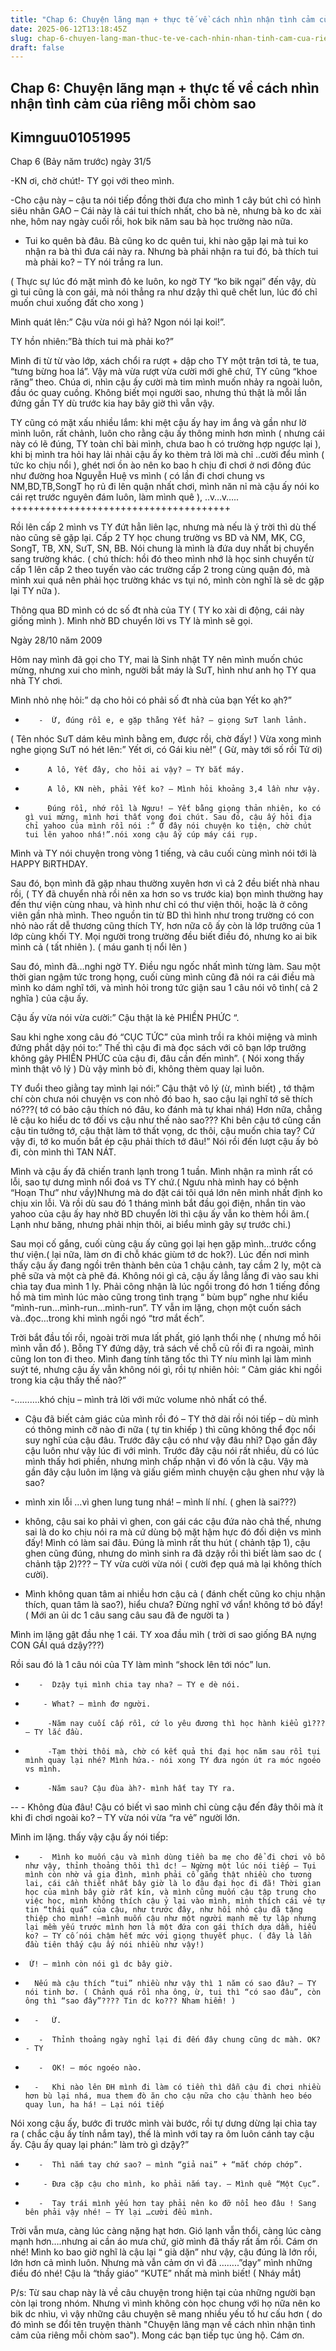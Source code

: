 ```yaml
---
title: "Chap 6: Chuyện lãng mạn + thực tế về cách nhìn nhận tình cảm của riêng mỗi chòm sao"
date: 2025-06-12T13:18:45Z
slug: chap-6-chuyen-lang-man-thuc-te-ve-cach-nhin-nhan-tinh-cam-cua-rieng-moi-chom-sao
draft: false
---
```


## Chap 6: Chuyện lãng mạn + thực tế về cách nhìn nhận tình cảm của riêng mỗi chòm sao

## Kimnguu01051995

Chap 6
(Bảy năm trước) ngày 31/5
 
-KN ơi, chờ chút!- TY gọi với theo mình.
 
-Cho cậu này – cậu ta nói tiếp đồng thời đưa cho mình 1 cây bút chì có hình siêu nhân GAO – Cái này là cái tui thích nhất, cho bà nè, nhưng bà ko dc xài nhe, hôm nay ngày cuối rồi, hok bik năm sau bà học trường nào nữa.
 
- Tui ko quên bà đâu. Bà cũng ko dc quên tui, khi nào gặp lại mà tui ko nhận ra bà thì đưa cái này ra. Nhưng bà phải nhận ra tui đó, bà thích tui mà phải ko? – TY nói trắng ra lun.
 
( Thực sự lúc đó mặt mình đỏ ke luôn, ko ngờ TY “ko bik ngại” đến vậy, dù gì tui cũng là con gái, mà nói thẳng ra như dzậy thì quê chết lun, lúc đó chỉ muốn chui xuống đất cho xong )
 
Mình quát lên:” Cậu vừa nói gì hả? Ngon nói lại koi!”.
 
TY hồn nhiên:”Bà thích tui mà phải ko?”
 
Mình đi từ từ vào lớp, xách chổi ra rượt + dập cho TY một trận tơi tả, te tua, “tưng bừng hoa lá”. Vậy mà vừa rượt vừa cười mới ghê chứ, TY cũng “khoe răng” theo. Chúa ơi, nhìn cậu ấy cười mà tim mình muốn nhảy ra ngoài luôn, đầu óc quay cuồng. Không biết mọi người sao, nhưng thú thật là mỗi lần đứng gần TY dù trước kia hay bây giờ thì vẫn vậy.
 
TY cũng có mặt xấu nhiều lắm: khi mệt cậu ấy hay im ắng và gần như lờ mình luôn, rất chảnh, luôn cho rằng cậu ấy thông minh hơn mình ( nhưng cái này có lẽ đúng, TY toàn chỉ bài mình, chưa bao h có trường hợp ngược lại ), khi bị mình tra hỏi hay lải nhải cậu ấy ko thèm trả lời mà chỉ ..cười đểu mình ( tức ko chịu nổi ), ghét nơi ồn ào nên ko bao h chịu đi chơi ở nơi đông đúc như đường hoa Nguyễn Huệ vs mình ( có lần đi chơi chung vs  NM,BD,TB,SongT họ rủ đi lên quận nhất chơi, mình năn nỉ mà cậu ấy nói ko cái rẹt trước nguyên đám luôn, làm mình quê ), ..v…v…..
++++++++++++++++++++++++++++++++++++++
 
 
Rồi lên cấp 2 mình vs TY đứt hẳn liên lạc, nhưng mà nếu là ý trời thì dù thế nào cũng sẽ gặp lại. Cấp 2 TY học chung trường vs BD và NM, MK, CG, SongT, TB, XN, SưT, SN, BB. Nói chung là mình là đứa duy nhất bị chuyển sang trường khác. ( chú thích: hồi đó theo mình nhớ là học sinh chuyển từ cấp 1 lên cấp 2 theo tuyến vào các trường cấp 2 trong cùng quận đó, mà mình xui quá nên phải học trường khác vs tụi nó, mình còn nghĩ là sẽ dc gặp lại TY nữa ).

 
Thông qua BD mình có dc số đt nhà của TY ( TY ko xài di động, cái này giống mình ). Mình nhờ BD chuyển lời vs TY là mình sẽ gọi.
 
Ngày 28/10 năm 2009
 
Hôm nay mình đã gọi cho TY, mai là Sinh nhật TY nên mình muốn chúc mừng, nhưng xui cho mình, người bắt máy là SưT, hình như anh họ TY qua nhà TY chơi.
 
Mình nhỏ nhẹ hỏi:” dạ cho hỏi có phải số đt nhà của bạn Yết ko ạh?”
 
-        -  Ừ, đúng rồi e, e gặp thằng Yết hả? – giọng SưT lanh lảnh.
 
( Tên nhóc SưT dám kêu mình bằng em, được rồi, chờ đấy! )
Vừa xong mình nghe giọng SưT nó hét lên:” Yết ơi, có Gái kiu nè!” ( Gừ, mày tới số rồi Tử ơi)       
 
-          A lô, Yết đây, cho hỏi ai vậy? – TY bắt máy.
 
-          A lô, KN nèh, phải Yết ko? – Mình hỏi khoảng 3,4 lần như vậy.
 
-          Đúng rồi, nhớ rồi là Ngưu! – Yết bằng giọng thản nhiên, ko có gì vui mừng, mình hơi thất vọng đoi chút. Sau đó, cậu ấy hỏi địa chỉ yahoo của mình rồi nói :” Ở đây nói chuyện ko tiện, chờ chút tui lên yahoo nhá!”.nói xong cậu ấy cúp máy cái rụp.
 
Mình và TY nói chuyện trong vòng 1 tiếng, và câu cuối cùng mình nói tới là HAPPY BiRTHDAY.
 
Sau đó, bọn mình đã gặp nhau thường xuyên hơn vì cả 2 đều biết nhà nhau rồi, ( TY đã chuyển nhà rồi nên xa hơn so vs trước kia) bọn mình thường hay đến thư viện cùng nhau, và hình như chỉ có thư viện thôi, hoặc là ở công viên gần nhà mình. Theo nguồn tin từ BD thì hình như trong trường có con nhỏ nào rất dễ thương cũng thích TY, hơn nữa cô ấy còn là lớp trưởng của 1 lớp cùng khối TY. Mọi người trong trường đều biết điều đó, nhưng ko ai bik mình cả ( tất nhiên ). ( máu ganh tị nổi lên )
 
Sau đó, mình đã…nghi ngờ TY. Điều ngu ngốc nhất mình từng làm. Sau một thời gian ngậm tức trong họng, cuối cùng mình cũng đã nói ra cái điều mà mình ko dám nghĩ tới, và mình hỏi trong tức giận sau 1 câu nói vô tình( cả 2 nghĩa ) của cậu ấy.

 
Cậu ấy vừa nói vừa cười:” Cậu thật là kẻ PHIỀN PHỨC “.
 
Sau khi nghe xong câu đó “CỤC TỨC” của mình trồi ra khỏi miệng và mình đứng phắt dậy nói to:” Thế thì cậu đi mà đọc sách với cô bạn lớp trưởng không gây PHIỀN PHỨC của cậu đi, đâu cần đến mình”. ( Nói xong thấy mình thật vô lý ) Dù vậy mình bỏ đi, không thèm quay lại luôn.
 
TY đuổi theo giằng tay mình lại nói:” Cậu thật vô lý (ừ, mình biết) , tớ thậm chí còn chưa nói chuyện vs con nhỏ đó bao h, sao cậu lại nghĩ tớ sẽ thích nó???( tớ có bảo cậu thích nó đâu, ko đánh mà tự khai nhá) Hơn nữa, chẳng lẽ cậu ko hiểu dc tớ đối vs cậu như thế nào sao??? Khi bên cậu tớ cũng cần cậu tin tưởng tớ, cậu thật làm tớ thất vọng, dc thôi, cậu muốn chia tay? Cứ vậy đi, tớ ko muốn bắt ép cậu phải thích tớ đâu!” Nói rồi đến lượt cậu ấy bỏ đi, còn mình thì TAN NÁT.
 
Mình và cậu ấy đã chiến tranh lạnh trong 1 tuần. Mình nhận ra mình rất có lỗi, sao tự dưng mình nổi đoá vs TY chứ.( Ngưu nhà mình hay có bệnh “Hoạn Thư” như vầy)Nhưng mà do đặt cái tôi quá lớn nên mình nhất định ko chịu xin lỗi. Và rồi dù sau đó 1 tháng mình bắt đầu gọi điện, nhắn tin vào yahoo của cậu ấy hay nhờ BD chuyển lời thì cậu ấy vẫn ko thèm hồi âm.( Lạnh như băng, nhưng phải nhịn thôi, ai biểu mình gây sự trước chi.)
 
Sau mọi cố gắng, cuối cùng cậu ấy cũng gọi lại hẹn gặp mình…trước cổng thư viện.( lại nữa, làm ơn đi chỗ khác giùm tớ dc hok?). Lúc đến nơi mình thấy cậu ấy đang ngồi trên thành bên của 1 chậu cảnh, tay cầm 2 ly, một cà phê sữa và một cà phê đá. Không nói gì cả, cậu ấy lẳng lẳng đi vào sau khi chìa tay đua mình 1 ly. Phải công nhận là lúc ngồi trong đó hơn 1 tiếng đồng hồ mà tim mình lúc mào cũng trong tình trạng “ bùm bụp” nghe như kiểu “mình-run…mình-run…mình-run”. TY vẫn im lặng, chọn một cuốn sách và..đọc…trong khi mình ngồi ngó “trơ mắt ếch”.
 
Trời bắt đầu tối rồi, ngoài trời mưa lất phất, gió lạnh thổi nhẹ ( nhưng mồ hôi mình vẫn đổ ). Bỗng TY đứng dậy, trả sách về chỗ cũ rồi đi ra ngoài, mình cũng lon ton đi theo. Mình đang tính tăng tốc thì TY níu mình lại làm mình suýt té, nhưng cậu ấy vẫn không nói gì, rồi tự nhiên hỏi: “ Cảm giác khi ngồi trong kia cậu thấy thế nào?”
 
-……….khó chịu – mình trả lời với mức volume nhỏ nhất có thể.
 
- Cậu đã biết cảm giác của mình rồi đó – TY thở dài rồi nói tiếp – dù mình có thông minh cỡ nào đi nữa ( tự tin khiếp ) thì cũng không thể đọc nổi suy nghĩ của cậu đâu. Trước đây cậu có như vậy đâu nhỉ? Dạo gần đây cậu luôn như vậy lúc đi với mình. Trước đây cậu nói rất nhiều, dù có lúc mình thấy hơi phiền, nhưng mình chấp nhận vì đó vốn là cậu. Vậy mà gần đây cậu luôn im lặng và giấu giếm mình chuyện cậu ghen như vậy là sao?
 
- mình xin lỗi …vì ghen lung tung nhá! – mình lí nhí. ( ghen là sai???)
 
- không, cậu sai ko phải vì ghen, con gái các cậu đứa nào chả thế, nhưng sai là do ko chịu nói ra mà cứ dùng bộ mặt hậm hực đó đối diện vs mình đấy! Mình có làm sai đâu. Đúng là mình rất thu hút ( chảnh tập 1), cậu ghen cũng đúng, nhưng do mình sinh ra đã dzậy rồi thì biết làm sao dc ( chảnh tập 2)??? – TY vừa cười vừa nói ( cười đẹp quá mà lại không thích cười).
 
- Mình không quan tâm ai nhiều hơn cậu cả ( đánh chết cũng ko chịu nhận thích, quan tâm là sao?), hiểu chưa? Đừng nghĩ vớ vẩn! không tớ bỏ đấy! ( Mới an ủi dc 1 câu sang câu sau đã đe người ta )
 
Mình im lặng gật đầu nhẹ 1 cái. TY xoa đầu mìh ( trời ơi sao giống BA nựng CON GÁI quá dzậy???)

Rồi sau đó là 1 câu nói của TY làm mình “shock lên tới nóc” lun.
 
-        -  Dzậy tụi mình chia tay nha? – TY e dè nói.
 
-         - What? – mình đơ người.
 
-          -Năm nay cuối cấp rồi, cứ lo yêu đương thì học hành kiểu gì??? – TY lắc đầu.

 
-          -Tạm thời thôi mà, chờ có kết quả thi đại học năm sau rồi tụi mình quay lại nhé? Mình hứa.- nói xong TY đưa ngón út ra móc ngoéo vs mình.
 
-          -Năm sau? Cậu đùa àh?- mình hất tay TY ra.
 
--        -  Không đùa đâu! Cậu có biết vì sao mình chỉ cùng cậu đến đây thôi mà ít khi đi chơi ngoài ko? – TY vừa nói vừa “ra vẻ” người lớn.

 
Mình im lặng. thấy vậy cậu ấy nói tiếp:
 
-        -  Mình ko muốn cậu và mình dùng tiền ba mẹ cho để đi chơi vô bổ như vậy, thỉnh thoảng thôi thì dc! – Ngừng một lúc nói tiếp – Tụi mình còn nhờ vả gia đình, mình phải cố gắng thật nhiều cho tương lai, cái cần thiết nhất bây giờ là lo đậu đại học đi đã! Thời gian học của mình bây giờ rất kín, và mình cũng muốn cậu tập trung cho việc học, mình không thích cậu ỷ lại vào mình, mình thích cái vẻ tự tin “thái quá” của cậu, như trước đây, như hồi nhỏ cậu đã tặng thiệp cho mình! –mình muốn cậu như một người mạnh mẽ tự lập nhưng lại mềm yếu trước mình hơn là một đứa con gái thích dựa dẫm, hiểu ko? – TY cố nói chậm hết mức với giọng thuyết phục. ( đây là lần đầu tiên thấy cậu ấy nói nhiều như vậy!)
 
-      Ừ! – mình còn nói gì dc bây giờ.  
-       Nếu mà cậu thích “tui” nhiều như vậy thì 1 năm có sao đâu? – TY nói tinh bơ. ( Chảnh quá rồi nha ông, ừ, tui thì “có sao đâu”, còn ông thì “sao đây”???? Tin dc ko??? Nham hiểm! )
 
-       -   Ừ.
 
-        -  Thỉnh thoảng ngày nghỉ lại đi đến đây chung cũng dc màh. OK? - TY

 
-        -  OK! – móc ngoéo nào.
 
-       -   Khi nào lên ĐH mình đi làm có tiền thì dẫn cậu đi chơi nhiều hơn bù lại nhá, mua them đò ăn cho cậu nữa cho cậu thành heo béo quay lun, ha há! – Lại nói tiếp
 
Nói xong cậu ấy, bước đi trước mình vài bước, rồi tự dưng dừng lại chìa tay ra ( chắc cậu ấy tính nắm tay), thế là mình với tay ra ôm luôn cánh tay cậu ấy. Cậu ấy quay lại phán:” làm trò gì dzậy?”
 
-        -  Thì nắm tay chứ sao? – mình “giả nai” + “mắt chớp chớp”.
 
-         - Đưa cặp cậu cho mình, ko phải nắm tay. – Mình quê “Một Cục”.
 
-        -  Tay trái mình yếu hơn tay phải nên ko đỡ nổi heo đâu ! Sang bên phải vậy nhé! – TY lại …cười đểu mình.
 
Trời vẫn mưa, càng lúc càng nặng hạt hơn. Gió lạnh vẫn thổi, càng lúc càng mạnh hơn….nhưng ai cần áo mưa chứ, giờ mình đã thấy rất ấm rồi. Cám ơn nhé! Mình ko bao giờ nghĩ là cậu lại “ già dặn” như vậy, cậu đúng là lớn rồi, lớn hơn cả mình luôn. Nhưng mà vẫn cảm ơn vì đã ……..”dạy” mình những điều đó nhé! Cậu là “thầy giáo” “KUTE” nhất mà mình biết! ( Nháy mắt)
 

P/s: Từ sau chap này là về câu chuyện trong hiện tại của những người bạn còn lại trong nhóm. Nhưng vì mình không còn học chung với họ nữa nên ko bik dc nhìu, vì vậy những câu chuyện sẽ mang nhiều yếu tố hư cấu hơn ( do đó mình se đổi tên truyện thành "Chuyện lãng mạn về cách nhìn nhận tình cảm của riêng mỗi chòm sao"). Mong các bạn tiếp tục ủng hộ. Cám ơn.